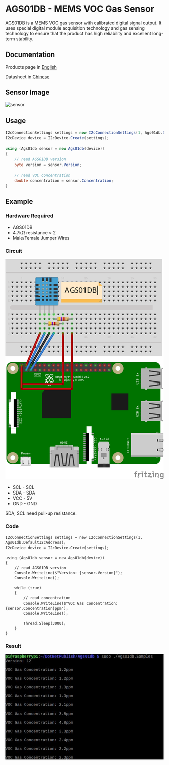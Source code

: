 # AGS01DB - MEMS VOC Gas Sensor

AGS01DB is a MEMS VOC gas sensor with calibrated digital signal output. It uses special digital module acquisition technology and gas sensing technology to ensure that the product has high reliability and excellent long-term stability.

## Documentation

Products page in [English](http://www.aosong.com/en/products-33.html)

Datasheet in [Chinese](http://www.aosong.com/userfiles/files/media/AGS01DB%E6%B0%94%E4%BD%93%E4%BC%A0%E6%84%9F%E5%99%A8%E6%A8%A1%E5%9D%97%E8%AF%B4%E6%98%8E%E4%B9%A6V10.pdf)

## Sensor Image

![sensor](sensor.jpg)

## Usage

```C#
I2cConnectionSettings settings = new I2cConnectionSettings(1, Ags01db.DefaultI2cAddress);
I2cDevice device = I2cDevice.Create(settings);

using (Ags01db sensor = new Ags01db(device))
{
    // read AGS01DB version
    byte version = sensor.Version;

    // read VOC concentration
    double concentration = sensor.Concentration;
}

```

## Example

### Hardware Required

* AGS01DB
* 4.7kΩ resistance × 2
* Male/Female Jumper Wires

### Circuit

![circuit](AGS01DB_circuit_bb.png)

* SCL - SCL
* SDA - SDA
* VCC - 5V
* GND - GND

SDA, SCL need pull-up resistance.

### Code

```Csharp
I2cConnectionSettings settings = new I2cConnectionSettings(1, Ags01db.DefaultI2cAddress);
I2cDevice device = I2cDevice.Create(settings);

using (Ags01db sensor = new Ags01db(device))
{
    // read AGS01DB version
    Console.WriteLine($"Version: {sensor.Version}");
    Console.WriteLine();

    while (true)
    {
        // read concentration
        Console.WriteLine($"VOC Gas Concentration: {sensor.Concentration}ppm");
        Console.WriteLine();

        Thread.Sleep(3000);
    }
}
```

### Result

![running result](RunningResult.jpg)
